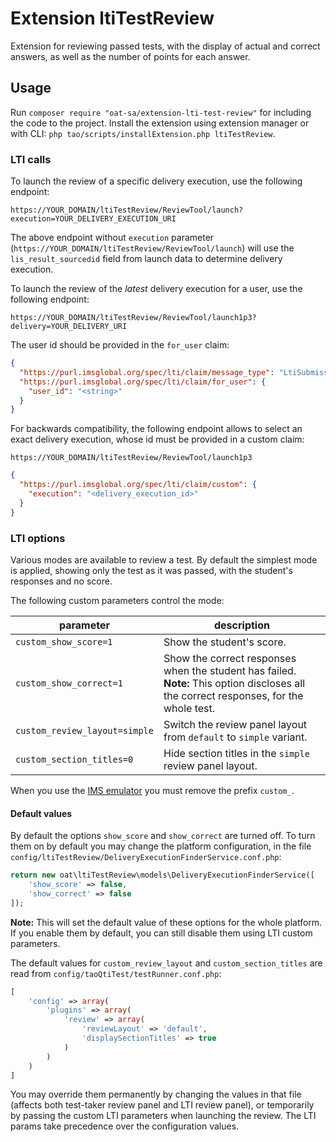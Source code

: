 # Extension ltiTestReview

Extension for reviewing passed tests, with the display of actual and correct answers, as well as the number of points for each answer.

## Usage

Run `composer require "oat-sa/extension-lti-test-review"` for including the code to the project. Install the extension using extension manager or with CLI: `php tao/scripts/installExtension.php ltiTestReview`.

### LTI calls

To launch the review of a specific delivery execution, use the following endpoint:

```
https://YOUR_DOMAIN/ltiTestReview/ReviewTool/launch?execution=YOUR_DELIVERY_EXECUTION_URI
```

The above endpoint without `execution` parameter (`https://YOUR_DOMAIN/ltiTestReview/ReviewTool/launch`) will use the `lis_result_sourcedid` field from launch data to determine delivery execution.

To launch the review of the *latest* delivery execution for a user, use the following endpoint:

```
https://YOUR_DOMAIN/ltiTestReview/ReviewTool/launch1p3?delivery=YOUR_DELIVERY_URI
```

The user id should be provided in the `for_user` claim:

```json
{
  "https://purl.imsglobal.org/spec/lti/claim/message_type": "LtiSubmissionReviewRequest",
  "https://purl.imsglobal.org/spec/lti/claim/for_user": {
    "user_id": "<string>"
  }
}
```

For backwards compatibility, the following endpoint allows to select an exact delivery execution, whose id must be provided in a custom claim:

```
https://YOUR_DOMAIN/ltiTestReview/ReviewTool/launch1p3
```

```json
{
  "https://purl.imsglobal.org/spec/lti/claim/custom": {
    "execution": "<delivery_execution_id>"
  }
}
```

### LTI options

Various modes are available to review a test. By default the simplest mode is applied, showing only the test as it was passed, with the student's responses and no score.

The following custom parameters control the mode:

| parameter               | description |
|-------------------------|-------------|
| `custom_show_score=1`   | Show the student's score. |
| `custom_show_correct=1` | Show the correct responses when the student has failed. **Note:** This option discloses all the correct responses, for the whole test. |
| `custom_review_layout=simple` | Switch the review panel layout from `default` to `simple` variant. |
| `custom_section_titles=0` | Hide section titles in the `simple` review panel layout. |

When you use the [IMS emulator](http://ltiapps.net/test/tc.php) you must remove the prefix `custom_`.

#### Default values

By default the options `show_score` and `show_correct` are turned off. To turn them on by default you may change the platform configuration, in the file `config/ltiTestReview/DeliveryExecutionFinderService.conf.php`:

```php
return new oat\ltiTestReview\models\DeliveryExecutionFinderService([
    'show_score' => false,
    'show_correct' => false
]);
```

**Note:** This will set the default value of these options for the whole platform. If you enable them by default, you can still disable them using LTI custom parameters.

The default values for `custom_review_layout` and `custom_section_titles` are read from `config/taoQtiTest/testRunner.conf.php`:

```php
[
    'config' => array(
        'plugins' => array(
            'review' => array(
                'reviewLayout' => 'default',
                'displaySectionTitles' => true
            )
        )
    )
]
```

You may override them permanently by changing the values in that file (affects both test-taker review panel and LTI review panel), or temporarily by passing the custom LTI parameters when launching the review. The LTI params take precedence over the configuration values.
